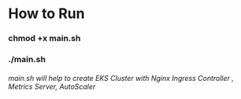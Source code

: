 # How to Run
### chmod +x main.sh
### ./main.sh

###### main.sh will help to create EKS Cluster with Nginx Ingress Controller , Metrics Server, AutoScaler